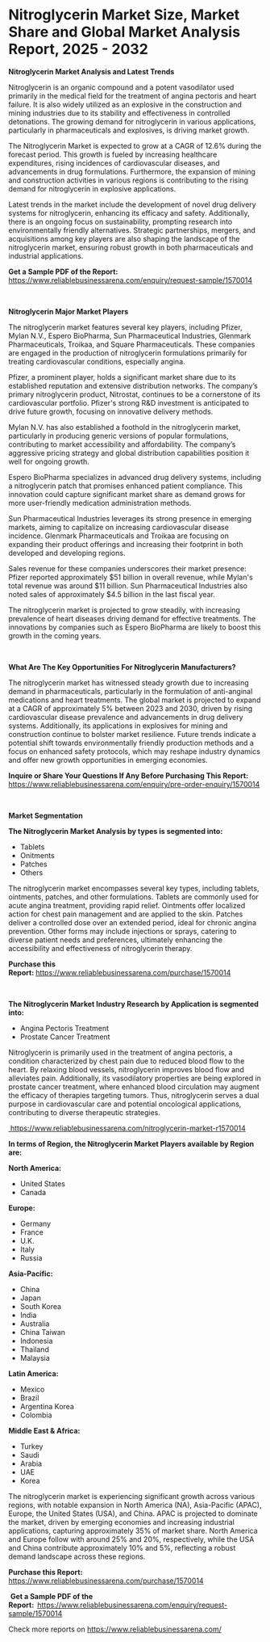 <p><h1>Nitroglycerin Market Size, Market Share and Global Market Analysis Report, 2025 - 2032</h1></p><p><strong>Nitroglycerin Market Analysis and Latest Trends</strong></p>
<p><p>Nitroglycerin is an organic compound and a potent vasodilator used primarily in the medical field for the treatment of angina pectoris and heart failure. It is also widely utilized as an explosive in the construction and mining industries due to its stability and effectiveness in controlled detonations. The growing demand for nitroglycerin in various applications, particularly in pharmaceuticals and explosives, is driving market growth.</p><p>The Nitroglycerin Market is expected to grow at a CAGR of 12.6% during the forecast period. This growth is fueled by increasing healthcare expenditures, rising incidences of cardiovascular diseases, and advancements in drug formulations. Furthermore, the expansion of mining and construction activities in various regions is contributing to the rising demand for nitroglycerin in explosive applications. </p><p>Latest trends in the market include the development of novel drug delivery systems for nitroglycerin, enhancing its efficacy and safety. Additionally, there is an ongoing focus on sustainability, prompting research into environmentally friendly alternatives. Strategic partnerships, mergers, and acquisitions among key players are also shaping the landscape of the nitroglycerin market, ensuring robust growth in both pharmaceuticals and industrial applications.</p></p>
<p><strong>Get a Sample PDF of the Report:&nbsp;</strong> <a href="https://www.reliablebusinessarena.com/enquiry/request-sample/1570014?utm_campaign=2805&utm_medium=2&utm_source=Github&utm_content=ia&utm_term=25032025&utm_id=nitroglycerin">https://www.reliablebusinessarena.com/enquiry/request-sample/1570014</a></p>
<p>&nbsp;</p>
<p><strong>Nitroglycerin Major Market Players</strong></p>
<p><p>The nitroglycerin market features several key players, including Pfizer, Mylan N.V., Espero BioPharma, Sun Pharmaceutical Industries, Glenmark Pharmaceuticals, Troikaa, and Square Pharmaceuticals. These companies are engaged in the production of nitroglycerin formulations primarily for treating cardiovascular conditions, especially angina.</p><p>Pfizer, a prominent player, holds a significant market share due to its established reputation and extensive distribution networks. The company’s primary nitroglycerin product, Nitrostat, continues to be a cornerstone of its cardiovascular portfolio. Pfizer's strong R&D investment is anticipated to drive future growth, focusing on innovative delivery methods.</p><p>Mylan N.V. has also established a foothold in the nitroglycerin market, particularly in producing generic versions of popular formulations, contributing to market accessibility and affordability. The company’s aggressive pricing strategy and global distribution capabilities position it well for ongoing growth.</p><p>Espero BioPharma specializes in advanced drug delivery systems, including a nitroglycerin patch that promises enhanced patient compliance. This innovation could capture significant market share as demand grows for more user-friendly medication administration methods.</p><p>Sun Pharmaceutical Industries leverages its strong presence in emerging markets, aiming to capitalize on increasing cardiovascular disease incidence. Glenmark Pharmaceuticals and Troikaa are focusing on expanding their product offerings and increasing their footprint in both developed and developing regions.</p><p>Sales revenue for these companies underscores their market presence: Pfizer reported approximately $51 billion in overall revenue, while Mylan's total revenue was around $11 billion. Sun Pharmaceutical Industries also noted sales of approximately $4.5 billion in the last fiscal year.</p><p>The nitroglycerin market is projected to grow steadily, with increasing prevalence of heart diseases driving demand for effective treatments. The innovations by companies such as Espero BioPharma are likely to boost this growth in the coming years.</p></p>
<p>&nbsp;</p>
<p><strong>What Are The Key Opportunities For Nitroglycerin Manufacturers?</strong></p>
<p><p>The nitroglycerin market has witnessed steady growth due to increasing demand in pharmaceuticals, particularly in the formulation of anti-anginal medications and heart treatments. The global market is projected to expand at a CAGR of approximately 5% between 2023 and 2030, driven by rising cardiovascular disease prevalence and advancements in drug delivery systems. Additionally, its applications in explosives for mining and construction continue to bolster market resilience. Future trends indicate a potential shift towards environmentally friendly production methods and a focus on enhanced safety protocols, which may reshape industry dynamics and offer new growth opportunities in emerging economies.</p></p>
<p><strong>Inquire or Share Your Questions If Any Before Purchasing This Report:</strong> <a href="https://www.reliablebusinessarena.com/enquiry/pre-order-enquiry/1570014?utm_campaign=2805&utm_medium=2&utm_source=Github&utm_content=ia&utm_term=25032025&utm_id=nitroglycerin">https://www.reliablebusinessarena.com/enquiry/pre-order-enquiry/1570014</a></p>
<p>&nbsp;</p>
<p><strong>Market Segmentation</strong></p>
<p><strong>The Nitroglycerin Market Analysis by types is segmented into:</strong></p>
<p><ul><li>Tablets</li><li>Onitments</li><li>Patches</li><li>Others</li></ul></p>
<p><p>The nitroglycerin market encompasses several key types, including tablets, ointments, patches, and other formulations. Tablets are commonly used for acute angina treatment, providing rapid relief. Ointments offer localized action for chest pain management and are applied to the skin. Patches deliver a controlled dose over an extended period, ideal for chronic angina prevention. Other forms may include injections or sprays, catering to diverse patient needs and preferences, ultimately enhancing the accessibility and effectiveness of nitroglycerin therapy.</p></p>
<p><strong>Purchase this Report:&nbsp;</strong><a href="https://www.reliablebusinessarena.com/purchase/1570014?utm_campaign=2805&utm_medium=2&utm_source=Github&utm_content=ia&utm_term=25032025&utm_id=nitroglycerin">https://www.reliablebusinessarena.com/purchase/1570014</a></p>
<p>&nbsp;</p>
<p><strong>The Nitroglycerin Market Industry Research by Application is segmented into:</strong></p>
<p><ul><li>Angina Pectoris Treatment</li><li>Prostate Cancer Treatment</li></ul></p>
<p><p>Nitroglycerin is primarily used in the treatment of angina pectoris, a condition characterized by chest pain due to reduced blood flow to the heart. By relaxing blood vessels, nitroglycerin improves blood flow and alleviates pain. Additionally, its vasodilatory properties are being explored in prostate cancer treatment, where enhanced blood circulation may augment the efficacy of therapies targeting tumors. Thus, nitroglycerin serves a dual purpose in cardiovascular care and potential oncological applications, contributing to diverse therapeutic strategies.</p></p>
<p><a href="https://www.reliablebusinessarena.com/nitroglycerin-market-r1570014?utm_campaign=2805&utm_medium=2&utm_source=Github&utm_content=ia&utm_term=25032025&utm_id=nitroglycerin">&nbsp;https://www.reliablebusinessarena.com/nitroglycerin-market-r1570014</a></p>
<p><strong>In terms of Region, the Nitroglycerin Market Players available by Region are:</strong></p>
<p>
    <p> <strong> North America: </strong>
        <ul>
            <li>United States</li>
            <li>Canada</li>
        </ul>
        </p> 
    <p> <strong> Europe: </strong>
        <ul>
            <li>Germany</li>
            <li>France</li>
            <li>U.K.</li>
            <li>Italy</li>
            <li>Russia</li>
        </ul>
        </p> 
    <p> <strong> Asia-Pacific: </strong>
        <ul>
            <li>China</li>
            <li>Japan</li>
            <li>South Korea</li>
            <li>India</li>
            <li>Australia</li>
            <li>China Taiwan</li>
            <li>Indonesia</li>
            <li>Thailand</li>
            <li>Malaysia</li>
        </ul>
        </p> 
    <p> <strong> Latin America: </strong>
        <ul>
            <li>Mexico</li>
            <li>Brazil</li>
            <li>Argentina Korea</li>
            <li>Colombia</li>
        </ul>
        </p> 
    <p> <strong> Middle East & Africa: </strong>
        <ul>
            <li>Turkey</li>
            <li>Saudi</li>
            <li>Arabia</li>
            <li>UAE</li>
            <li>Korea</li>
        </ul>
    </p>
    </p>
<p><p>The nitroglycerin market is experiencing significant growth across various regions, with notable expansion in North America (NA), Asia-Pacific (APAC), Europe, the United States (USA), and China. APAC is projected to dominate the market, driven by emerging economies and increasing industrial applications, capturing approximately 35% of market share. North America and Europe follow with around 25% and 20%, respectively, while the USA and China contribute approximately 10% and 5%, reflecting a robust demand landscape across these regions.</p></p>
<p><strong>Purchase this Report: </strong><a href="https://www.reliablebusinessarena.com/purchase/1570014?utm_campaign=2805&utm_medium=2&utm_source=Github&utm_content=ia&utm_term=25032025&utm_id=nitroglycerin">https://www.reliablebusinessarena.com/purchase/1570014</a></p>
<p>&nbsp;<strong>Get a Sample PDF of the Report:&nbsp;&nbsp;</strong><a href="https://www.reliablebusinessarena.com/enquiry/request-sample/1570014?utm_campaign=2805&utm_medium=2&utm_source=Github&utm_content=ia&utm_term=25032025&utm_id=nitroglycerin">https://www.reliablebusinessarena.com/enquiry/request-sample/1570014</a></p>
<p><strong></strong></p>
<p>Check more reports on <a href="https://www.reliablebusinessarena.com/?utm_campaign=2805&utm_medium=2&utm_source=Github&utm_content=ia&utm_term=25032025&utm_id=nitroglycerin">https://www.reliablebusinessarena.com/</a></p>